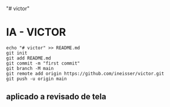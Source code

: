 "# victor" 
# IA - VICTOR

~~~
echo "# victor" >> README.md
git init
git add README.md
git commit -m "first commit"
git branch -M main
git remote add origin https://github.com/ineisser/victor.git
git push -u origin main
~~~

## aplicado a revisado de tela




